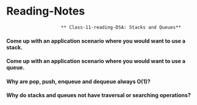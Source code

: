 # Reading-Notes

                        ** Class-11-reading-DSA: Stacks and Queues**
#### Come up with an application scenario where you would want to use a stack.
#### Come up with an application scenario where you would want to use a queue.
#### Why are pop, push, enqueue and dequeue always O(1)?
#### Why do stacks and queues not have traversal or searching operations?
